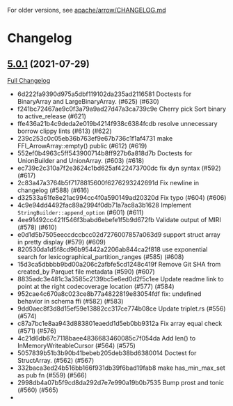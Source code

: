 <!---
  Licensed to the Apache Software Foundation (ASF) under one
  or more contributor license agreements.  See the NOTICE file
  distributed with this work for additional information
  regarding copyright ownership.  The ASF licenses this file
  to you under the Apache License, Version 2.0 (the
  "License"); you may not use this file except in compliance
  with the License.  You may obtain a copy of the License at

    http://www.apache.org/licenses/LICENSE-2.0

  Unless required by applicable law or agreed to in writing,
  software distributed under the License is distributed on an
  "AS IS" BASIS, WITHOUT WARRANTIES OR CONDITIONS OF ANY
  KIND, either express or implied.  See the License for the
  specific language governing permissions and limitations
  under the License.
-->

For older versions, see [apache/arrow/CHANGELOG.md](https://github.com/apache/arrow/blob/master/CHANGELOG.md)

# Changelog

## [5.0.1](https://github.com/apache/arrow-rs/tree/5.0.1) (2021-07-29)

[Full Changelog](https://github.com/apache/arrow-rs/compare/5.0.0...5.0.1)

* 6d222fa9390d975a5dbf119102da235ad2116581 Doctests for BinaryArray and LargeBinaryArray. (#625) (#630)
* f241bc72467ae9c0f3a79a9ad27d47a3ca739c9e Cherry pick Sort binary to active_release (#621)
* ffe436a21b4c9deda2e019b4214f938c6384fcdb resolve unnecessary borrow clippy lints (#613) (#622)
* 239c253c0c05eb36b763ef9e67b736c1f1af4731 make FFI_ArrowArray::empty() public (#612) (#619)
* 552ef0b4963c5ff543900714b8ff927b6a818d7b Doctests for UnionBuilder and UnionArray. (#603) (#618)
* ec739c2c310a7f2e3624c1bd625af422473700dc fix dyn syntax (#592) (#617)
* 2c83a47a3764b5f7178815600f6276293242691d Fix newline in changelog (#588) (#616)
* d32533a61fe8e21ac994cc4f0a590149ad20320d Fix typo (#604) (#606)
* 4c9e94dd4492fac89a2994f0db71a7ac8a3b1628 Implement `StringBuilder::append_option` (#601) (#611)
* 4ee91492cc421f546f3babd6ebefe1f5b9d672fb Validate output of MIRI (#578) (#610)
* e0d1d5b7505eeccdccbcc02d7276007857a063d9 support struct array in pretty display (#579) (#609)
* 820530da1d5f8cd96b95442a2206ab844ca2f818 use exponential search for lexicographical_partition_ranges (#585) (#608)
* 15d3ca5dbbbb9bd00a206c2afbfe5cd1248c419f Remove Git SHA from created_by Parquet file metadata (#590) (#607)
* 8835adc3e481c3a3585c2139bc5e6ed0d2f5c1ee Update readme link to point at the right codecoverage location (#577) (#584)
* 952cae4c670a8c023ce8b77a4822819e83054fdf fix: undefined behavior in schema ffi (#582) (#583)
* 9dd0aec8f3d8d15ef59e13882cc317ce774b08ce Update triplet.rs (#556) (#574)
* c87a7bc1e8aa943d883801eaedd1d5eb0bb9312a Fix array equal check (#571) (#576)
* 4c21d6db67c7118baee4836683460085c7f054da Add len() to InMemoryWriteableCursor (#564) (#575)
* 5057839b51b3b90b41bebeb205deb38bd6380014 Doctest for StructArray. (#562) (#567)
* 332baca3ed24b516bb166f931db39f6bad19fab8 make has_min_max_set as pub fn (#559) (#566)
* 2998db4a07b5f9cd8da292d7e7e990a19b0b7535 Bump prost and tonic (#560) (#565)
*
